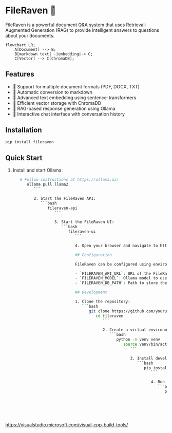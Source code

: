 # FileRaven 🦅

FileRaven is a powerful document Q&A system that uses Retrieval-Augmented Generation (RAG) to provide intelligent answers to questions about your documents.

```mermaid
flowchart LR;
    A[Document] --> B;
    B[markdown text] -|embedding|-> C;
    C[Vector] --> C[ChromaDB];
```

## Features

- 📄 Support for multiple document formats (PDF, DOCX, TXT)
- 🔄 Automatic conversion to markdown
- 🧮 Advanced text embedding using sentence-transformers
- 💾 Efficient vector storage with ChromaDB
- 🤖 RAG-based response generation using Ollama
- 💬 Interactive chat interface with conversation history

## Installation

```bash
pip install fileraven
```

## Quick Start

1. Install and start Ollama:
   ```bash
      # Follow instructions at https://ollama.ai/
         ollama pull llama2
            ```

            2. Start the FileRaven API:
               ```bash
                  fileraven-api
                     ```

                     3. Start the FileRaven UI:
                        ```bash
                           fileraven-ui
                              ```

                              4. Open your browser and navigate to http://localhost:8501

                              ## Configuration

                              FileRaven can be configured using environment variables:

                              - `FILERAVEN_API_URL`: URL of the FileRaven API (default: http://localhost:8000)
                              - `FILERAVEN_MODEL`: Ollama model to use (default: llama2)
                              - `FILERAVEN_DB_PATH`: Path to store the vector database (default: ./db)

                              ## Development

                              1. Clone the repository:
                                 ```bash
                                    git clone https://github.com/yourusername/fileraven.git
                                       cd fileraven
                                          ```

                                          2. Create a virtual environment:
                                             ```bash
                                                python -m venv venv
                                                   source venv/bin/activate  # On Windows: venv\Scripts\activate
                                                      ```

                                                      3. Install development dependencies:
                                                         ```bash
                                                            pip install -e ".[dev]"
                                                               ```

                                                               4. Run tests:
                                                                  ```bash
                                                                     pytest
                                                                        ```

                                                                        ## License

                                                                        This project is licensed under the MIT License - see the LICENSE file for details.

https://visualstudio.microsoft.com/visual-cpp-build-tools/
                                                                        